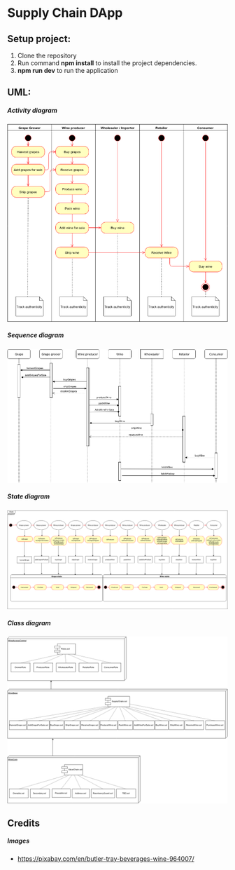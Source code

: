 # Supply Chain DApp


## Setup project:
1. Clone the repository
2. Run command __npm install__ to install the project dependencies.
3. __npm run dev__ to run the application

## UML:
##### Activity diagram
![Activity diagram](UML/ACTIVITY.png?raw=true "Activity")
##### Sequence diagram
![Sequence diagram](UML/SEQUENCE.png?raw=true "Sequence")
##### State diagram
![State diagram](UML/STATE.png?raw=true "State")
##### Class diagram
![Class diagram](UML/CLASS.png?raw=true "Class")

## Credits
##### Images
* https://pixabay.com/en/butler-tray-beverages-wine-964007/